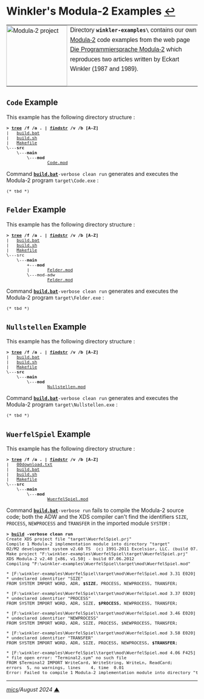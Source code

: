 # <span id="top">Winkler's Modula-2 Examples</span> <span style="font-size:90%;">[↩](../README.md#top)</span>

<table style="font-family:Helvetica,Arial;line-height:1.6;">
  <tr>
  <td style="border:0;padding:0 8px 0 0;;min-width:160px;">
    <a href="https://en.wikipedia.org/wiki/Modula-2" rel="external"><img src="../docs/images/m2-logo.png" width="160" alt="Modula-2 project"/></a>
  </td>
  <td style="border:0;padding:0;vertical-align:text-top;">
    Directory <strong><code>winkler-examples\</code></strong> contains our own <a href="https://en.wikipedia.org/wiki/Modula-2" rel="external">Modula-2</a> code examples from the web page <a href="http://www.eckart-winkler.de/computer/modula2.htm" rel="external">Die Programmiersprache Modula-2</a> which reproduces two articles written by Eckart Winkler (1987 and 1989).
  </td>
  </tr>
</table>

## <span id="code">`Code` Example</span>

This example has the following directory structure :

<pre style="font-size:80%;">
<b>&gt; <a href="https://docs.microsoft.com/en-us/windows-server/administration/windows-commands/tree" rel="external">tree</a> /f /a . | <a href="https://docs.microsoft.com/en-us/windows-server/administration/windows-commands/findstr" rel="external">findstr</a> /v /b [A-Z]</b>
|   <a href="./Code/build.bat">build.bat</a>
|   <a href="./Code/build.sh">build.sh</a>
|   <a href="./Code/Makefile">Makefile</a>
\---<b>src</b>
    \---<b>main</b>
        \---<b>mod</b>
                <a href="./Code/src/main/mod/Code.mod">Code.mod</a>
</pre>

Command [**`build.bat`**](./Code/build.bat)`-verbose clean run` generates and executes the Modula-2 program `target\Code.exe` :

<pre style="font-size:80%;">
(* tbd *)
</pre>

<!--=======================================================================-->

## <span id="felder">`Felder` Example</span>

This example has the following directory structure :

<pre style="font-size:80%;">
<b>&gt; <a href="https://docs.microsoft.com/en-us/windows-server/administration/windows-commands/tree" rel="external">tree</a> /f /a . | <a href="https://docs.microsoft.com/en-us/windows-server/administration/windows-commands/findstr" rel="external">findstr</a> /v /b [A-Z]</b>
|   <a href="./Felder/build.bat">build.bat</a>
|   <a href="./Felder/build.sh">build.sh</a>
|   <a href="./Felder/Makefile">Makefile</a>
\---src
    \---<b>main</b>
        +---<b>mod</b>
        |       <a href="./Felder/src/main/mod/Felder.mod">Felder.mod</a>
        \---mod-adw
                <a href="./Felder/src/main/mod-adw/Felder.mod">Felder.mod</a>
</pre>

Command [**`build.bat`**](./Felder/build.bat)`-verbose clean run` generates and executes the Modula-2 program `target\Felder.exe` :

<pre style="font-size:80%;">
(* tbd *)
</pre>

<!--=======================================================================-->

## <span id="nullstellen">`Nullstellen` Example</span>

This example has the following directory structure :

<pre style="font-size:80%;">
<b>&gt; <a href="https://docs.microsoft.com/en-us/windows-server/administration/windows-commands/tree" rel="external">tree</a> /f /a . | <a href="https://docs.microsoft.com/en-us/windows-server/administration/windows-commands/findstr" rel="external">findstr</a> /v /b [A-Z]</b>
|   <a href="./Nullstellen/build.bat">build.bat</a>
|   <a href="./Nullstellen/build.sh">build.sh</a>
|   <a href="./Nullstellen/Makefile">Makefile</a>
\---<b>src</b>
    \---<b>main</b>
        \---<b>mod</b>
                <a href="./Nullstellen/src/main/mod/Nullstellen.mod">Nullstellen.mod</a>
</pre>

Command [**`build.bat`**](./Nullstellen/build.bat)`-verbose clean run` generates and executes the Modula-2 program `target\Nullstellen.exe` :

<pre style="font-size:80%;">
(* tbd *)
</pre>

<!--=======================================================================-->

## <span id="wuerfelspiel">`WuerfelSpiel` Example</span>

This example has the following directory structure :

<pre style="font-size:80%;">
<b>&gt; <a href="https://docs.microsoft.com/en-us/windows-server/administration/windows-commands/tree" rel="external">tree</a> /f /a . | <a href="https://docs.microsoft.com/en-us/windows-server/administration/windows-commands/findstr" rel="external">findstr</a> /v /b [A-Z]</b>
|   <a href="./WuerfelSpiel/00download.txt">00download.txt</a>
|   <a href="./WuerfelSpiel/build.bat">build.bat</a>
|   <a href="./WuerfelSpiel/build.sh">build.sh</a>
|   <a href="./WuerfelSpiel/Makefile">Makefile</a>
\---<b>src</b>
    \---<b>main</b>
        \---<b>mod</b>
                <a href="./WuerfelSpiel/src/main/mod/WuerfelSpiel.mod">WuerfelSpiel.mod</a>
</pre>

Command [**`build.bat`**](./WuerfelSpiel/build.bat)`-verbose run` fails to compile the Modula-2 source code; both the ADW and the XDS compiler can't find the identifiers `SIZE`, `PROCESS`, `NEWPROCESS` and `TRANSFER` in the imported module `SYSTEM` :

<pre style="font-size:80%;">
<b>&gt; <a href="">build</a> -verbose clean run</b>
Create XDS project file "target\WuerfelSpiel.prj"
Compile 1 Modula-2 implementation module into directory "target"
O2/M2 development system v2.60 TS  (c) 1991-2011 Excelsior, LLC. (build 07.06.2012)
Make project "F:\winkler-examples\WuerfelSpiel\target\WuerfelSpiel.prj"
XDS Modula-2 v2.40 [x86, v1.50] - build 07.06.2012
Compiling "F:\winkler-examples\WuerfelSpiel\target\mod\WuerfelSpiel.mod"

* [F:\winkler-examples\WuerfelSpiel\target\mod\WuerfelSpiel.mod 3.31 E020]
* undeclared identifier "SIZE"
FROM SYSTEM IMPORT WORD, ADR, <b>$SIZE</b>, PROCESS, NEWPROCESS, TRANSFER;

* [F:\winkler-examples\WuerfelSpiel\target\mod\WuerfelSpiel.mod 3.37 E020]
* undeclared identifier "PROCESS"
FROM SYSTEM IMPORT WORD, ADR, SIZE, <b>$PROCESS</b>, NEWPROCESS, TRANSFER;

* [F:\winkler-examples\WuerfelSpiel\target\mod\WuerfelSpiel.mod 3.46 E020]
* undeclared identifier "NEWPROCESS"
FROM SYSTEM IMPORT WORD, ADR, SIZE, PROCESS, $NEWPROCESS, TRANSFER;

* [F:\winkler-examples\WuerfelSpiel\target\mod\WuerfelSpiel.mod 3.58 E020]
* undeclared identifier "TRANSFER"
FROM SYSTEM IMPORT WORD, ADR, SIZE, PROCESS, NEWPROCESS, <b>$TRANSFER</b>;

* [F:\winkler-examples\WuerfelSpiel\target\mod\WuerfelSpiel.mod 4.06 F425]
* file open error: "Terminal2.sym" no such file
FROM $Terminal2 IMPORT WriteCard, WriteString, WriteLn, ReadCard;
errors  5, no warnings, lines    4, time  0.01
Error: Failed to compile 1 Modula-2 implementation module into directory "target"
</pre>

***

*[mics](https://lampwww.epfl.ch/~michelou/)/August 2024* [**&#9650;**](#top)
<span id="bottom">&nbsp;</span>

<!-- href links -->
